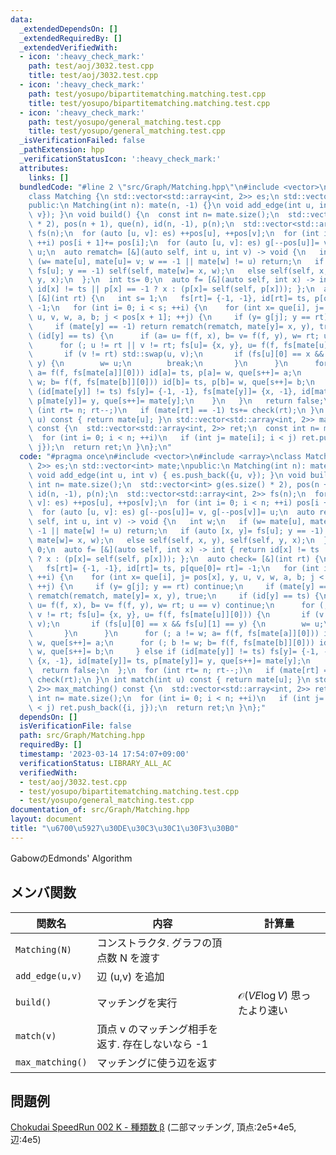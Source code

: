 ```yaml
---
data:
  _extendedDependsOn: []
  _extendedRequiredBy: []
  _extendedVerifiedWith:
  - icon: ':heavy_check_mark:'
    path: test/aoj/3032.test.cpp
    title: test/aoj/3032.test.cpp
  - icon: ':heavy_check_mark:'
    path: test/yosupo/bipartitematching.matching.test.cpp
    title: test/yosupo/bipartitematching.matching.test.cpp
  - icon: ':heavy_check_mark:'
    path: test/yosupo/general_matching.test.cpp
    title: test/yosupo/general_matching.test.cpp
  _isVerificationFailed: false
  _pathExtension: hpp
  _verificationStatusIcon: ':heavy_check_mark:'
  attributes:
    links: []
  bundledCode: "#line 2 \"src/Graph/Matching.hpp\"\n#include <vector>\n#include <array>\n\
    class Matching {\n std::vector<std::array<int, 2>> es;\n std::vector<int> mate;\n\
    public:\n Matching(int n): mate(n, -1) {}\n void add_edge(int u, int v) { es.push_back({u,\
    \ v}); }\n void build() {\n  const int n= mate.size();\n  std::vector<int> g(es.size()\
    \ * 2), pos(n + 1), que(n), id(n, -1), p(n);\n  std::vector<std::array<int, 2>>\
    \ fs(n);\n  for (auto [u, v]: es) ++pos[u], ++pos[v];\n  for (int i= 0; i < n;\
    \ ++i) pos[i + 1]+= pos[i];\n  for (auto [u, v]: es) g[--pos[u]]= v, g[--pos[v]]=\
    \ u;\n  auto rematch= [&](auto self, int u, int v) -> void {\n   int w;\n   if\
    \ (w= mate[u], mate[u]= v; w == -1 || mate[w] != u) return;\n   if (auto [x, y]=\
    \ fs[u]; y == -1) self(self, mate[w]= x, w);\n   else self(self, x, y), self(self,\
    \ y, x);\n  };\n  int ts= 0;\n  auto f= [&](auto self, int x) -> int { return\
    \ id[x] != ts || p[x] == -1 ? x : (p[x]= self(self, p[x])); };\n  auto check=\
    \ [&](int rt) {\n   int s= 1;\n   fs[rt]= {-1, -1}, id[rt]= ts, p[que[0]= rt]=\
    \ -1;\n   for (int i= 0; i < s; ++i) {\n    for (int x= que[i], j= pos[x], y,\
    \ u, v, w, a, b; j < pos[x + 1]; ++j) {\n     if (y= g[j]; y == rt) continue;\n\
    \     if (mate[y] == -1) return rematch(rematch, mate[y]= x, y), true;\n     if\
    \ (id[y] == ts) {\n      if (a= u= f(f, x), b= v= f(f, y), w= rt; u == v) continue;\n\
    \      for (; u != rt || v != rt; fs[u]= {x, y}, u= f(f, fs[mate[u]][0])) {\n\
    \       if (v != rt) std::swap(u, v);\n       if (fs[u][0] == x && fs[u][1] ==\
    \ y) {\n        w= u;\n        break;\n       }\n      }\n      for (; a != w;\
    \ a= f(f, fs[mate[a]][0])) id[a]= ts, p[a]= w, que[s++]= a;\n      for (; b !=\
    \ w; b= f(f, fs[mate[b]][0])) id[b]= ts, p[b]= w, que[s++]= b;\n     } else if\
    \ (id[mate[y]] != ts) fs[y]= {-1, -1}, fs[mate[y]]= {x, -1}, id[mate[y]]= ts,\
    \ p[mate[y]]= y, que[s++]= mate[y];\n    }\n   }\n   return false;\n  };\n  for\
    \ (int rt= n; rt--;)\n   if (mate[rt] == -1) ts+= check(rt);\n }\n int match(int\
    \ u) const { return mate[u]; }\n std::vector<std::array<int, 2>> max_matching()\
    \ const {\n  std::vector<std::array<int, 2>> ret;\n  const int n= mate.size();\n\
    \  for (int i= 0; i < n; ++i)\n   if (int j= mate[i]; i < j) ret.push_back({i,\
    \ j});\n  return ret;\n }\n};\n"
  code: "#pragma once\n#include <vector>\n#include <array>\nclass Matching {\n std::vector<std::array<int,\
    \ 2>> es;\n std::vector<int> mate;\npublic:\n Matching(int n): mate(n, -1) {}\n\
    \ void add_edge(int u, int v) { es.push_back({u, v}); }\n void build() {\n  const\
    \ int n= mate.size();\n  std::vector<int> g(es.size() * 2), pos(n + 1), que(n),\
    \ id(n, -1), p(n);\n  std::vector<std::array<int, 2>> fs(n);\n  for (auto [u,\
    \ v]: es) ++pos[u], ++pos[v];\n  for (int i= 0; i < n; ++i) pos[i + 1]+= pos[i];\n\
    \  for (auto [u, v]: es) g[--pos[u]]= v, g[--pos[v]]= u;\n  auto rematch= [&](auto\
    \ self, int u, int v) -> void {\n   int w;\n   if (w= mate[u], mate[u]= v; w ==\
    \ -1 || mate[w] != u) return;\n   if (auto [x, y]= fs[u]; y == -1) self(self,\
    \ mate[w]= x, w);\n   else self(self, x, y), self(self, y, x);\n  };\n  int ts=\
    \ 0;\n  auto f= [&](auto self, int x) -> int { return id[x] != ts || p[x] == -1\
    \ ? x : (p[x]= self(self, p[x])); };\n  auto check= [&](int rt) {\n   int s= 1;\n\
    \   fs[rt]= {-1, -1}, id[rt]= ts, p[que[0]= rt]= -1;\n   for (int i= 0; i < s;\
    \ ++i) {\n    for (int x= que[i], j= pos[x], y, u, v, w, a, b; j < pos[x + 1];\
    \ ++j) {\n     if (y= g[j]; y == rt) continue;\n     if (mate[y] == -1) return\
    \ rematch(rematch, mate[y]= x, y), true;\n     if (id[y] == ts) {\n      if (a=\
    \ u= f(f, x), b= v= f(f, y), w= rt; u == v) continue;\n      for (; u != rt ||\
    \ v != rt; fs[u]= {x, y}, u= f(f, fs[mate[u]][0])) {\n       if (v != rt) std::swap(u,\
    \ v);\n       if (fs[u][0] == x && fs[u][1] == y) {\n        w= u;\n        break;\n\
    \       }\n      }\n      for (; a != w; a= f(f, fs[mate[a]][0])) id[a]= ts, p[a]=\
    \ w, que[s++]= a;\n      for (; b != w; b= f(f, fs[mate[b]][0])) id[b]= ts, p[b]=\
    \ w, que[s++]= b;\n     } else if (id[mate[y]] != ts) fs[y]= {-1, -1}, fs[mate[y]]=\
    \ {x, -1}, id[mate[y]]= ts, p[mate[y]]= y, que[s++]= mate[y];\n    }\n   }\n \
    \  return false;\n  };\n  for (int rt= n; rt--;)\n   if (mate[rt] == -1) ts+=\
    \ check(rt);\n }\n int match(int u) const { return mate[u]; }\n std::vector<std::array<int,\
    \ 2>> max_matching() const {\n  std::vector<std::array<int, 2>> ret;\n  const\
    \ int n= mate.size();\n  for (int i= 0; i < n; ++i)\n   if (int j= mate[i]; i\
    \ < j) ret.push_back({i, j});\n  return ret;\n }\n};"
  dependsOn: []
  isVerificationFile: false
  path: src/Graph/Matching.hpp
  requiredBy: []
  timestamp: '2023-03-14 17:54:07+09:00'
  verificationStatus: LIBRARY_ALL_AC
  verifiedWith:
  - test/aoj/3032.test.cpp
  - test/yosupo/bipartitematching.matching.test.cpp
  - test/yosupo/general_matching.test.cpp
documentation_of: src/Graph/Matching.hpp
layout: document
title: "\u6700\u5927\u30DE\u30C3\u30C1\u30F3\u30B0"
---
```

GabowのEdmonds' Algorithm
## メンバ関数

| 関数名           | 内容                                             | 計算量                                  |
| ---------------- | ------------------------------------------------ | --------------------------------------- |
| `Matching(N)`    | コンストラクタ. グラフの頂点数 N を渡す          |                                         |
| `add_edge(u,v)`  | 辺 (u,v) を追加                                  |                                         |
| `build()`        | マッチングを実行                                 | $\mathcal{O}(VE \log V)$ 思ったより速い |
| `match(v)`       | 頂点 v のマッチング相手を返す. 存在しないなら -1 |                                         |
| `max_matching()` | マッチングに使う辺を返す                         |                                         |


## 問題例
[Chokudai SpeedRun 002 K - 種類数 β](https://atcoder.jp/contests/chokudai_S002/tasks/chokudai_S002_k) (二部マッチング, 頂点:2e5+4e5, 辺:4e5) 